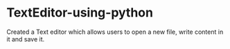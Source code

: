 # TextEditor-using-python
Created a Text editor which allows users to open a new file, write content in it and save it.

